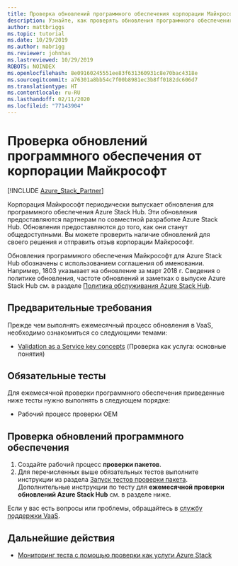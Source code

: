 ```yaml
---
title: Проверка обновлений программного обеспечения корпорации Майкрософт с использованием проверки как услуги Azure Stack Hub
description: Узнайте, как проверять обновления программного обеспечения корпорации Майкрософт с помощью проверки как услуги.
author: mattbriggs
ms.topic: tutorial
ms.date: 10/29/2019
ms.author: mabrigg
ms.reviewer: johnhas
ms.lastreviewed: 10/29/2019
ROBOTS: NOINDEX
ms.openlocfilehash: 8e09160245551ee83f631360931c8e70bac4318e
ms.sourcegitcommit: a76301a8bb54c7f00b8981ec3b8ff0182dc606d7
ms.translationtype: HT
ms.contentlocale: ru-RU
ms.lasthandoff: 02/11/2020
ms.locfileid: "77143904"
---
```

# <a name="validate-software-updates-from-microsoft"></a>Проверка обновлений программного обеспечения от корпорации Майкрософт

[!INCLUDE [Azure_Stack_Partner](./includes/azure-stack-partner-appliesto.md)]

Корпорация Майкрософт периодически выпускает обновления для программного обеспечения Azure Stack Hub. Эти обновления предоставляются партнерам по совместной разработке Azure Stack Hub. Обновления предоставляются до того, как они станут общедоступными. Вы можете проверить наличие обновлений для своего решения и отправить отзыв корпорации Майкрософт.

Обновления программного обеспечения Майкрософт для Azure Stack Hub обозначены с использованием соглашения об именовании. Например, 1803 указывает на обновление за март 2018 г. Сведения о политике обновления, частоте обновлений и заметках о выпуске Azure Stack Hub см. в разделе [Политика обслуживания Azure Stack Hub](../operator/azure-stack-servicing-policy.md).

## <a name="prerequisites"></a>Предварительные требования

Прежде чем выполнять ежемесячный процесс обновления в VaaS, необходимо ознакомиться со следующими темами:

- [Validation as a Service key concepts](azure-stack-vaas-key-concepts.md) (Проверка как услуга: основные понятия)

## <a name="required-tests"></a>Обязательные тесты

Для ежемесячной проверки программного обеспечения приведенные ниже тесты нужно выполнять в следующем порядке:

- Рабочий процесс проверки OEM

## <a name="validating-software-updates"></a>Проверка обновлений программного обеспечения

1. Создайте рабочий процесс **проверки пакетов**.
1. Для перечисленных выше обязательных тестов выполните инструкции из раздела [Запуск тестов проверки пакета](azure-stack-vaas-validate-oem-package.md#run-package-validation-tests). Дополнительные инструкции по тесту для **ежемесячной проверки обновлений Azure Stack Hub** см. в разделе ниже.

Если у вас есть вопросы или проблемы, обращайтесь в [службу поддержки VaaS](mailto:vaashelp@microsoft.com).

## <a name="next-steps"></a>Дальнейшие действия

- [Мониторинг теста с помощью проверки как услуги Azure Stack](azure-stack-vaas-monitor-test.md)